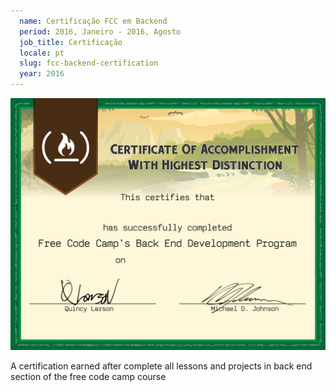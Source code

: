 ```yaml
---
  name: Certificação FCC em Backend
  period: 2016, Janeiro - 2016, Agosto
  job_title: Certificação
  locale: pt
  slug: fcc-backend-certification
  year: 2016
---
```


<img class="img-responsive" src="/images/certifications/fcc-back-end.jpg" alt="">

<p>A certification earned after complete all lessons and projects in back end section of the free code camp course</p>